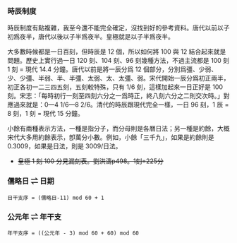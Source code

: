 ### 時辰制度

時辰制度有點複雜，我至今還不能完全確定，沒找到好的參考資料。唐代以前以子初爲夜半，唐代以後以子半爲夜半。<v>皇極</v>就是以子半爲夜半。

大多數時候都是一日百刻，但時辰是 12 個，所以如何將 100 與 12 結合起來就是問題。歷史上實行過一日 120 刻、104 刻、96 刻幾種方法，不過主流都是 100 刻<n>1 刻 = 現代 14.4 分鐘</n>。唐代以前是將一辰分爲 12 個部分，分別爲彊、少弱、少、少彊、半弱、半、半彊、太弱、太、太彊、弱。宋代開始一辰分爲初正兩半，初正各初一二三四五刻，五刻較特殊，只有 1/6 刻，這樣加起來一日正好是 100 刻。<v>宋志</v>：「每時初行一刻至四刻六分之一爲時正，終八刻六分之二則交次時。」對應過來就是：0—4 1/6—8 2/6。清代的時辰跟現代完全一樣，一日 96 刻，1 辰 = 8 刻，1 刻 = 現代 15 分鐘。

小餘有兩種表示方法，一種是指分子，而分母則是各曆日法；另一種是約餘，大概宋代大多用約餘表示，卽萬分小數。例如，小餘「三千九」，如果是約餘則是 0.3009，如果是日法，則是 3009/日法。

- ~~皇極 1 刻 100 分<n>見漏刻表</n>。劉洪濤p498。1刻=225分~~

### 儒略日 ⇌ 日期

`日干支序 = (儒略日-11) mod 60 + 1`

### 公元年 ⇌ 年干支

`年干支序 = ((公元年 - 3) mod 60 + 60) mod 60`